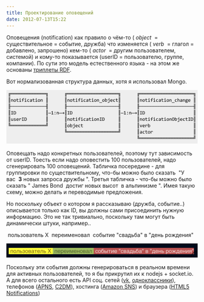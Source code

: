 ```yaml
---
title: Проектирование оповещений
date: 2012-07-13T15:22
---
```


Оповещения (notification) как правило о чём-то ( _object_  = существительное = событие, дружба) что изменяется ( _verb_  = глагол = добавлено, запрошено) кем-то ( _actor_  = другим пользователем, системой) и кому-то показывается (userID = пользователю, группе, компании). По сути это модель естественного языка - на этом же основаны [триплеты RDF](http://www.w3.org/2007/03/rdf_concepts_ru/Overview.html#section-triples).

Вот нормализованная структура данных, хотя я использовал Mongo.

![](../img/Screen+Shot+2012-07-13+at+12.01.13.png)

<!-- truncate -->

Оповещать надо конкретных пользователей, поэтому тут зависимость от userID. Тоесть если надо оповестить 100 пользователей, надо сгенерировать 100 оповещений. Табличка посередине - для группировки по существительному, что-бы можно было сказать  "У вас  **3** новых запроса дружбы ". Третья табличка - что-бы можно было сказать " James Bond  достиг новых высот  в альпинизме ". Имея такую схему, можно делать и переводимые предложения.

Но поскольку объект о котором я рассказываю (дружба, событие..) описывается только как ID, вы должны сами присоединить нужную информацию. Это не так тривиально, поскольку там могут быть динамически штуки, например..

 пользователь X  переименовал  событие "свадьба" в "день рождения"

![](../img/Screenshot%202024-10-20%20at%2002.59.23.png)

Поскольку эти события должны генерироваться в реальном времени для активных пользователей, то я бы прикрутил их к nodejs + socket.io. А для всего остального есть API соц. сетей ([vk](http://vk.com/pages.php?o=-1&p=secure.sendNotification), [одноклассники](http://dev.odnoklassniki.ru/wiki/display/ok/REST+API+-+notifications.sendSimple)), телефонов ([APNS](http://dev.odnoklassniki.ru/wiki/display/ok/REST+API+-+notifications.sendSimple), [C2DM](https://developers.google.com/android/c2dm/)), хостинга ([Amazon SNS](http://aws.amazon.com/sns/)) и браузера ([HTML5 Notifications](http://www.html5rocks.com/en/tutorials/notifications/quick/))